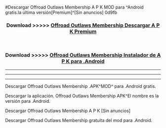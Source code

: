 #Descargar Offroad Outlaws Membership  A P K MOD para ^Android gratis.la última versión[Premium]^[Sin anuncios] 0d9fb



<div align="center">
<h3>Download >>>>> <a href="https://es-web.web.app/?es= Offroad Outlaws Membership ">Offroad Outlaws Membership  Descargar A P K Premium</a></h3><br>

<h3>Download >>>>> <a href="https://es-web.web.app/?es= Offroad Outlaws Membership ">Offroad Outlaws Membership  Instalador de A P K para .Android</a></h3>
</div>


----------------------------------------------------------

----------------------------------------------------------

----------------------------------------------------------

Descargar Offroad Outlaws Membership  .APK^MOD^ para .Android gratis.

Descargar la aplicación. Offroad Outlaws Membership  APK^El nombre es la versión para .Android.

Descargar Offroad Outlaws Membership  A P K [Sin anuncios]

Descargar Offroad Outlaws Membership  gratuita del mod para .Android.